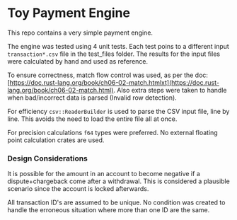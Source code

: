 # Toy Payment Engine

This repo contains a very simple payment engine. 

The engine was tested using 4 unit tests. Each test poins to a different input `transaction*.csv` file in the test_files folder. The results for the input files were calculated by hand and used as reference.

To ensure correctness, match flow control was used, as per the doc:
[https://doc.rust-lang.org/book/ch06-02-match.htmlxt](https://doc.rust-lang.org/book/ch06-02-match.html). Also extra steps were taken to handle when bad/incorrect data is parsed (Invalid row detection).

For efficiency `csv::ReaderBuilder` is used to parse the CSV input file, line by line. This avoids the need to load the entire file all at once.

For precision calculations `f64` types were preferred. No external floating point calculation crates are used. 

### Design Considerations

It is possible for the amount in an account to become negative if a dispute+chargeback come after a withdrawal. This is considered a plausible scenario since the account is locked afterwards.

All transaction ID's are assumed to be unique. No condition was created to handle the erroneous situation where more than one ID are the same.
